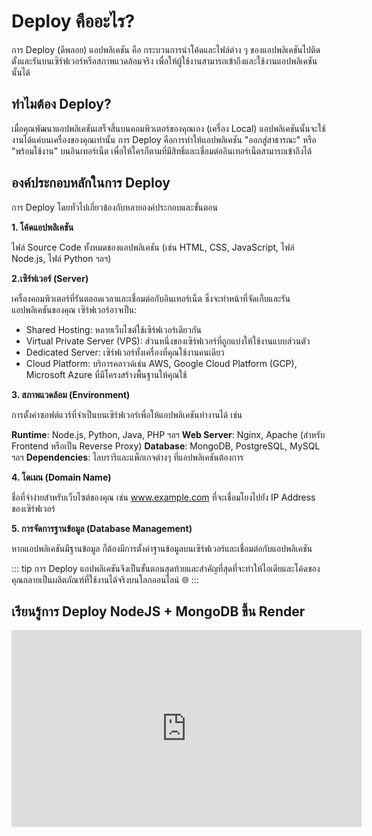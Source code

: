 # Deploy คืออะไร?

การ Deploy (ดีพลอย) แอปพลิเคชัน คือ กระบวนการนำโค้ดและไฟล์ต่าง ๆ ของแอปพลิเคชันไปติดตั้งและรันบนเซิร์ฟเวอร์หรือสภาพแวดล้อมจริง เพื่อให้ผู้ใช้งานสามารถเข้าถึงและใช้งานแอปพลิเคชันนั้นได้

## ทำไมต้อง Deploy?

เมื่อคุณพัฒนาแอปพลิเคชันเสร็จสิ้นบนคอมพิวเตอร์ของคุณเอง (เครื่อง Local) แอปพลิเคชันนั้นจะใช้งานได้แค่บนเครื่องของคุณเท่านั้น การ Deploy คือการทำให้แอปพลิเคชัน "ออกสู่สาธารณะ" หรือ "พร้อมใช้งาน" บนอินเทอร์เน็ต เพื่อให้ใครก็ตามที่มีสิทธิ์และเชื่อมต่ออินเทอร์เน็ตสามารถเข้าถึงได้

## องค์ประกอบหลักในการ Deploy

การ Deploy โดยทั่วไปเกี่ยวข้องกับหลายองค์ประกอบและขั้นตอน

**1. โค้ดแอปพลิเคชัน**

ไฟล์ Source Code ทั้งหมดของแอปพลิเคชัน (เช่น HTML, CSS, JavaScript, ไฟล์ Node.js, ไฟล์ Python ฯลฯ)

**2.เซิร์ฟเวอร์ (Server)**

เครื่องคอมพิวเตอร์ที่รันตลอดเวลาและเชื่อมต่อกับอินเทอร์เน็ต ซึ่งจะทำหน้าที่จัดเก็บและรันแอปพลิเคชันของคุณ เซิร์ฟเวอร์อาจเป็น:

- Shared Hosting: หลายเว็บไซต์ใช้เซิร์ฟเวอร์เดียวกัน
- Virtual Private Server (VPS): ส่วนหนึ่งของเซิร์ฟเวอร์ที่ถูกแบ่งให้ใช้งานแบบส่วนตัว
- Dedicated Server: เซิร์ฟเวอร์ทั้งเครื่องที่คุณใช้งานคนเดียว
- Cloud Platform: บริการคลาวด์เช่น AWS, Google Cloud Platform (GCP), Microsoft Azure ที่มีโครงสร้างพื้นฐานให้คุณใช้

**3. สภาพแวดล้อม (Environment)**

การตั้งค่าซอฟต์แวร์ที่จำเป็นบนเซิร์ฟเวอร์เพื่อให้แอปพลิเคชันทำงานได้ เช่น

**Runtime**: Node.js, Python, Java, PHP ฯลฯ
**Web Server**: Nginx, Apache (สำหรับ Frontend หรือเป็น Reverse Proxy)
**Database**: MongoDB, PostgreSQL, MySQL ฯลฯ
**Dependencies**: ไลบรารีและแพ็กเกจต่างๆ ที่แอปพลิเคชันต้องการ

**4. โดเมน (Domain Name)** 

ชื่อที่จำง่ายสำหรับเว็บไซต์ของคุณ เช่น www.example.com ที่จะเชื่อมโยงไปยัง IP Address ของเซิร์ฟเวอร์

**5. การจัดการฐานข้อมูล (Database Management)**

หากแอปพลิเคชันมีฐานข้อมูล ก็ต้องมีการตั้งค่าฐานข้อมูลบนเซิร์ฟเวอร์และเชื่อมต่อกับแอปพลิเคชัน

::: tip
การ Deploy แอปพลิเคชันจึงเป็นขั้นตอนสุดท้ายและสำคัญที่สุดที่จะทำให้ไอเดียและโค้ดของคุณกลายเป็นผลิตภัณฑ์ที่ใช้งานได้จริงบนโลกออนไลน์ 🌐
:::

## เรียนรู้การ Deploy NodeJS + MongoDB ขึ้น Render

<iframe width="560" height="315" src="https://www.youtube.com/embed/Mb354OgxGjI?si=DtlodFFnqrtj9PwC" title="YouTube video player" frameborder="0" allow="accelerometer; autoplay; clipboard-write; encrypted-media; gyroscope; picture-in-picture; web-share" referrerpolicy="strict-origin-when-cross-origin" allowfullscreen></iframe>